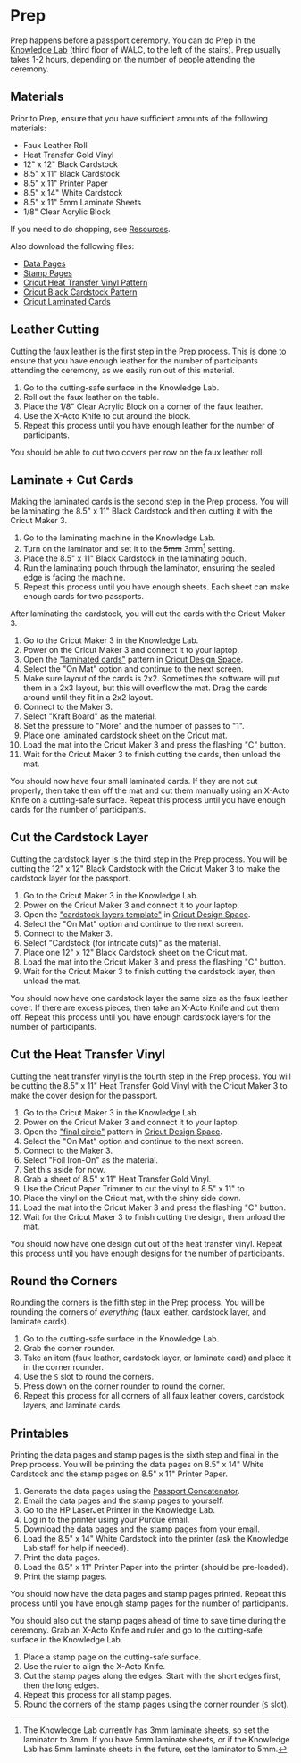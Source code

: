 # Prep

Prep happens before a passport ceremony. You can do Prep in the [Knowledge Lab](https://lib.purdue.edu/knowledgelab/)
(third floor of WALC, to the left of the stairs). Prep usually takes 1-2 hours, depending on the number of
people attending the ceremony.

## Materials

Prior to Prep, ensure that you have sufficient amounts of the following materials:

- Faux Leather Roll
- Heat Transfer Gold Vinyl
- 12" x 12" Black Cardstock
- 8.5" x 11" Black Cardstock
- 8.5" x 11" Printer Paper
- 8.5" x 14" White Cardstock
- 8.5" x 11" 5mm Laminate Sheets
- 1/8" Clear Acrylic Block

If you need to do shopping, see [Resources](./resources.md).

Also download the following files:

- [Data Pages](../../engineering/passports/pdf-concat/README.md)
- [Stamp Pages](./assets/stamp-pages.pdf)
- [Cricut Heat Transfer Vinyl Pattern](https://design.cricut.com/landing/project-detail/65b01499c0054073ce1e8c31)
- [Cricut Black Cardstock Pattern](https://design.cricut.com/landing/project-detail/65b13683ac4d171a1415fd32)
- [Cricut Laminated Cards](https://design.cricut.com/landing/project-detail/65b1adf57814d93c7661d8aa)

## Leather Cutting

Cutting the faux leather is the first step in the Prep process. This is done to ensure that you have enough leather
for the number of participants attending the ceremony, as we easily run out of this material.

1. Go to the cutting-safe surface in the Knowledge Lab.
2. Roll out the faux leather on the table.
3. Place the 1/8" Clear Acrylic Block on a corner of the faux leather.
4. Use the X-Acto Knife to cut around the block.
5. Repeat this process until you have enough leather for the number of participants.

You should be able to cut two covers per row on the faux leather roll.

## Laminate + Cut Cards

Making the laminated cards is the second step in the Prep process. You will be laminating the 8.5" x 11" Black Cardstock
and then cutting it with the Cricut Maker 3.

1. Go to the laminating machine in the Knowledge Lab.
2. Turn on the laminator and set it to the ~~5mm~~ 3mm[^1] setting.
3. Place the 8.5" x 11" Black Cardstock in the laminating pouch.
4. Run the laminating pouch through the laminator, ensuring the sealed edge is facing the machine.
5. Repeat this process until you have enough sheets. Each sheet can make enough cards for two passports.

After laminating the cardstock, you will cut the cards with the Cricut Maker 3.

1. Go to the Cricut Maker 3 in the Knowledge Lab.
2. Power on the Cricut Maker 3 and connect it to your laptop.
3. Open the ["laminated cards"](https://design.cricut.com/landing/project-detail/65b1adf57814d93c7661d8aa) pattern in
   [Cricut Design Space](https://design.cricut.com/).
4. Select the "On Mat" option and continue to the next screen.
5. Make sure layout of the cards is 2x2. Sometimes the software will put them in a 2x3 layout, but this will overflow
   the mat. Drag the cards around until they fit in a 2x2 layout.
6. Connect to the Maker 3.
7. Select "Kraft Board" as the material.
8. Set the pressure to "More" and the number of passes to "1".
9. Place one laminated cardstock sheet on the Cricut mat.
10. Load the mat into the Cricut Maker 3 and press the flashing "C" button.
11. Wait for the Cricut Maker 3 to finish cutting the cards, then unload the mat.

You should now have four small laminated cards. If they are not cut properly, then take them off the mat and cut them
manually using an X-Acto Knife on a cutting-safe surface. Repeat this process until you have enough cards for the number
of participants.

## Cut the Cardstock Layer

Cutting the cardstock layer is the third step in the Prep process. You will be cutting the 12" x 12" Black Cardstock with
the Cricut Maker 3 to make the cardstock layer for the passport.

1. Go to the Cricut Maker 3 in the Knowledge Lab.
2. Power on the Cricut Maker 3 and connect it to your laptop.
3. Open the ["cardstock layers template"](https://design.cricut.com/landing/project-detail/65b13683ac4d171a1415fd32) in
   [Cricut Design Space](https://design.cricut.com/).
4. Select the "On Mat" option and continue to the next screen.
5. Connect to the Maker 3.
6. Select "Cardstock (for intricate cuts)" as the material.
7. Place one 12" x 12" Black Cardstock sheet on the Cricut mat.
8. Load the mat into the Cricut Maker 3 and press the flashing "C" button.
9. Wait for the Cricut Maker 3 to finish cutting the cardstock layer, then unload the mat.

You should now have one cardstock layer the same size as the faux leather cover. If there are excess pieces, then take
an X-Acto Knife and cut them off. Repeat this process until you have enough cardstock layers for the number of participants.

## Cut the Heat Transfer Vinyl

Cutting the heat transfer vinyl is the fourth step in the Prep process. You will be cutting the 8.5" x 11" Heat Transfer
Gold Vinyl with the Cricut Maker 3 to make the cover design for the passport.

1. Go to the Cricut Maker 3 in the Knowledge Lab.
2. Power on the Cricut Maker 3 and connect it to your laptop.
3. Open the ["final circle"](https://design.cricut.com/landing/project-detail/65b01499c0054073ce1e8c31) pattern in
   [Cricut Design Space](https://design.cricut.com/).
4. Select the "On Mat" option and continue to the next screen.
5. Connect to the Maker 3.
6. Select "Foil Iron-On" as the material.
7. Set this aside for now.
8. Grab a sheet of 8.5" x 11" Heat Transfer Gold Vinyl.
9. Use the Cricut Paper Trimmer to cut the vinyl to 8.5" x 11" to
10. Place the vinyl on the Cricut mat, with the shiny side down.
11. Load the mat into the Cricut Maker 3 and press the flashing "C" button.
12. Wait for the Cricut Maker 3 to finish cutting the design, then unload the mat.

You should now have one design cut out of the heat transfer vinyl. Repeat this process until you have enough designs for
the number of participants.

## Round the Corners

Rounding the corners is the fifth step in the Prep process. You will be rounding the corners of *everything* (faux leather,
cardstock layer, and laminate cards).

1. Go to the cutting-safe surface in the Knowledge Lab.
2. Grab the corner rounder.
3. Take an item (faux leather, cardstock layer, or laminate card) and place it in the corner rounder.
4. Use the `S` slot to round the corners.
5. Press down on the corner rounder to round the corner.
6. Repeat this process for all corners of all faux leather covers, cardstock layers, and laminate cards.

## Printables

Printing the data pages and stamp pages is the sixth step and final in the Prep process. You will be printing the data pages on
8.5" x 14" White Cardstock and the stamp pages on 8.5" x 11" Printer Paper.

1. Generate the data pages using the [Passport Concatenator](../../engineering/passports/pdf-concat/README.md).
2. Email the data pages and the stamp pages to yourself.
3. Go to the HP LaserJet Printer in the Knowledge Lab.
4. Log in to the printer using your Purdue email.
5. Download the data pages and the stamp pages from your email.
6. Load the 8.5" x 14" White Cardstock into the printer (ask the Knowledge Lab staff for help if needed).
7. Print the data pages.
8. Load the 8.5" x 11" Printer Paper into the printer (should be pre-loaded).
9. Print the stamp pages.

You should now have the data pages and stamp pages printed. Repeat this process until you have enough stamp pages for the
number of participants.

You should also cut the stamp pages ahead of time to save time during the ceremony. Grab an X-Acto Knife and ruler and
go to the cutting-safe surface in the Knowledge Lab.

1. Place a stamp page on the cutting-safe surface.
2. Use the ruler to align the X-Acto Knife.
3. Cut the stamp pages along the edges. Start with the short edges first, then the long edges.
4. Repeat this process for all stamp pages.
5. Round the corners of the stamp pages using the corner rounder (`S` slot).


[^1]: The Knowledge Lab currently has 3mm laminate sheets, so set the laminator to 3mm. If you have 5mm laminate sheets,
      or if the Knowledge Lab has 5mm laminate sheets in the future, set the laminator to 5mm.
